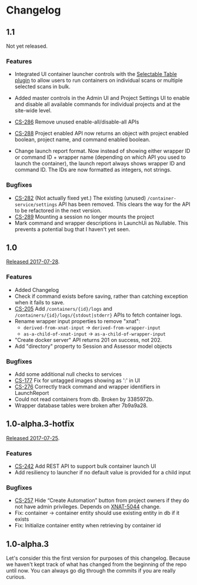 # Changelog

## 1.1

Not yet released.

### Features

* Integrated UI container launcher controls with the [Selectable Table plugin](https://bitbucket.org/xnatdev/selectable-table-plugin) to allow users to run containers on individual scans or multiple selected scans in bulk. 

* Added master controls in the Admin UI and Project Settings UI to enable and disable all available commands for individual projects and at the site-wide level. 
* [CS-286][] Remove unused enable-all/disable-all APIs
* [CS-288][] Project enabled API now returns an object with project enabled boolean, project name, and command enabled boolean.

* Change launch report format. Now instead of showing either wrapper ID or command ID + wrapper name (depending on which API you used to launch the container), the launch report always shows wrapper ID and command ID. The IDs are now formatted as integers, not strings.

[CS-286]: https://issues.xnat.org/browse/CS-286
[CS-288]: https://issues.xnat.org/browse/CS-288

### Bugfixes

* [CS-282][] (Not actually fixed yet.) The existing (unused) `/container-service/settings` API has been removed. This clears the way for the API to be refactored in the next version.
* [CS-289][] Mounting a session no longer mounts the project
* Mark command and wrapper descriptions in LaunchUi as Nullable. This prevents a potential bug that I haven't yet seen.

[CS-282]: https://issues.xnat.org/browse/CS-282
[CS-289]: https://issues.xnat.org/browse/CS-289

## 1.0

[Released 2017-07-28](https://github.com/NrgXnat/container-service/releases/tag/v1.0).

### Features

* Added Changelog
* Check if command exists before saving, rather than catching exception when it fails to save.
* [CS-205][] Add `/containers/{id}/logs` and `/containers/{id}/logs/{stdout|stderr}` APIs to fetch container logs.
* Rename wrapper input properties to remove "xnat":
    * `derived-from-xnat-input` -> `derived-from-wrapper-input`
    * `as-a-child-of-xnat-input` -> `as-a-child-of-wrapper-input`
* "Create docker server" API returns 201 on success, not 202.
* Add "directory" property to Session and Assessor model objects

[CS-205]: https://issues.xnat.org/browse/CS-205

### Bugfixes

* Add some additional null checks to services
* [CS-177][] Fix for untagged images showing as ':' in UI
* [CS-276][] Correctly track command and wrapper identifiers in LaunchReport
* Could not read containers from db. Broken by 3385972b.
* Wrapper database tables were broken after 7b9a9a28.

[CS-177]: https://issues.xnat.org/browse/CS-177
[CS-276]: https://issues.xnat.org/browse/CS-276

## 1.0-alpha.3-hotfix
[Released 2017-07-25](https://github.com/NrgXnat/container-service/releases/tag/v1.0-alpha.3-hotfix).

### Features

* [CS-242][] Add REST API to support bulk container launch UI
* Add resiliency to launcher if no default value is provided for a child input

[CS-242]: https://issues.xnat.org/browse/CS-242

### Bugfixes
* [CS-257][] Hide “Create Automation” button from project owners if they do not have admin privileges. Depends on [XNAT-5044](https://issues.xnat.org/browse/XNAT-5044) change.
* Fix: container -> container entity should use existing entity in db if it exists
* Fix: Initialize container entity when retrieving by container id

[CS-257]: https://issues.xnat.org/browse/CS-257

## 1.0-alpha.3

Let's consider this the first version for purposes of this changelog. Because we haven't kept track of what has changed from the beginning of the repo until now. You can always go dig through the commits if you are really curious.